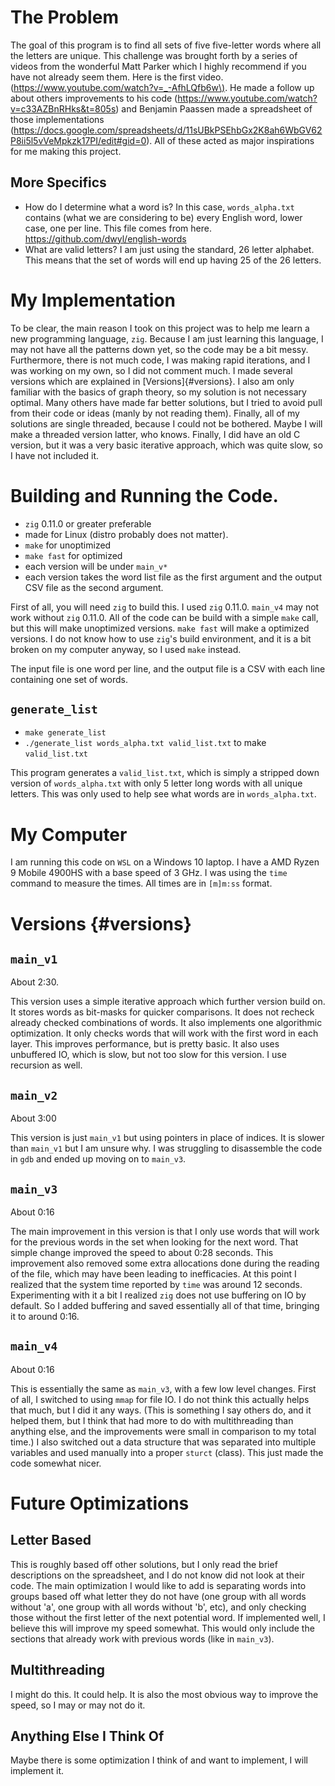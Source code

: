 # The Problem
The goal of this program is to find all sets of five five-letter words where all
the letters are unique. This challenge was brought forth by a series of videos from
the wonderful Matt Parker which I highly recommend if you have not already seem
them. Here is the first video. \(<https://www.youtube.com/watch?v=_-AfhLQfb6w\)>.
He made a follow up about others improvements to his code \(<https://www.youtube.com/watch?v=c33AZBnRHks&t=805s>\)
and Benjamin Paassen made a spreadsheet of those implementations
\(<https://docs.google.com/spreadsheets/d/11sUBkPSEhbGx2K8ah6WbGV62P8ii5l5vVeMpkzk17PI/edit#gid=0>\).
All of these acted as major inspirations for me making this project.

## More Specifics
- How do I determine what a word is? In this case, `words_alpha.txt` contains
(what we are considering to be) every English word, lower case, one per line.
This file comes from here. <https://github.com/dwyl/english-words>
- What are valid letters? I am just using the standard, 26 letter alphabet. This
means that the set of words will end up having 25 of the 26 letters.

# My Implementation
To be clear, the main reason I took on this project was to help me learn a new
programming language, `zig`. Because I am just learning this language, I may not
have all the patterns down yet, so the code may be a bit messy. Furthermore,
there is not much code, I was making rapid iterations, and I was working on my
own, so I did not comment much. I made several versions which are explained in
[Versions]{#versions}. I also am only familiar with the basics of graph theory,
so my solution is not necessary optimal. Many others have made far better
solutions, but I tried to avoid pull from their code or ideas (manly by not
reading them). Finally, all of my solutions are single threaded, because I could
not be bothered. Maybe I will make a threaded version latter, who knows. Finally,
I did have an old C version, but it was a very basic iterative approach,
which was quite slow, so I have not included it.

# Building and Running the Code.
- `zig` 0.11.0 or greater preferable
- made for Linux (distro probably does not matter).
- `make` for unoptimized
- `make fast` for optimized
- each version will be under `main_v*`
- each version takes the word list file as the first argument and the output
CSV file as the second argument.

First of all, you will need `zig` to build this. I used `zig` 0.11.0. `main_v4`
may not work without `zig` 0.11.0. All of the code can be build with a simple
`make` call, but this will make unoptimized versions. `make fast` will make a
optimized versions. I do not know how to use `zig`'s build environment, and it is
a bit broken on my computer anyway, so I used `make` instead.

The input file is one word per line, and the output file is a CSV with each line
containing one set of words.

## `generate_list`
- `make generate_list`
- `./generate_list words_alpha.txt valid_list.txt` to make `valid_list.txt`

This program generates a `valid_list.txt`, which is simply a stripped down
version of `words_alpha.txt` with only 5 letter long words with all unique
letters. This was only used to help see what words are in `words_alpha.txt`.

# My Computer
I am running this code on `WSL` on a Windows 10 laptop. I have a AMD Ryzen 9
Mobile 4900HS with a base speed of 3 GHz. I was using the `time` command to
measure the times. All times are in `[m]m:ss` format.

# Versions {#versions}
## `main_v1`
About 2:30.

This version uses a simple iterative approach which further version build on.
It stores words as bit-masks for quicker comparisons. It does not recheck
already checked combinations of words. It also implements one algorithmic
optimization. It only checks words that will work with the first word in each
layer. This improves performance, but is pretty basic. It also uses unbuffered
IO, which is slow, but not too slow for this version. I use recursion as well.

## `main_v2`
About 3:00

This version is just `main_v1` but using pointers in place of indices. It is
slower than `main_v1` but I am unsure why. I was struggling to disassemble the
code in `gdb` and ended up moving on to `main_v3`.

## `main_v3`
About 0:16

The main improvement in this version is that I only use words that will work
for the previous words in the set when looking for the next word. That simple
change improved the speed to about 0:28 seconds. This improvement also removed
some extra allocations done during the reading of the file, which may have been
leading to inefficacies. At this point I realized that the system time reported
by `time` was around 12 seconds. Experimenting with it a bit I realized `zig`
does not use buffering on IO by default. So I added buffering and saved
essentially all of that time, bringing it to around 0:16.

## `main_v4`
About 0:16

This is essentially the same as `main_v3`, with a few low level changes. First
of all, I switched to using `mmap` for file IO. I do not think this actually
helps that much, but I did it any ways. (This is something I say others do, and
it helped them, but I think that had more to do with multithreading than anything
else, and the improvements were small in comparison to my total time.) I also
switched out a data structure that was separated into multiple variables and
used manually into a proper `sturct` (class). This just made the code somewhat
nicer.

# Future Optimizations
## Letter Based
This is roughly based off other solutions, but I only read the brief descriptions
on the spreadsheet, and I do not know did not look at their code.
The main optimization I would like to add is separating words into groups based
off what letter they do not have (one group with all words without 'a',
one group with all words without 'b', etc), and only checking those without the
first letter of the next potential word. If implemented well, I believe this
will improve my speed somewhat. This would only include the sections that
already work with previous words (like in `main_v3`).

## Multithreading
I might do this. It could help. It is also the most obvious way to improve the
speed, so I may or may not do it.

## Anything Else I Think Of
Maybe there is some optimization I think of and want to implement, I will
implement it.


